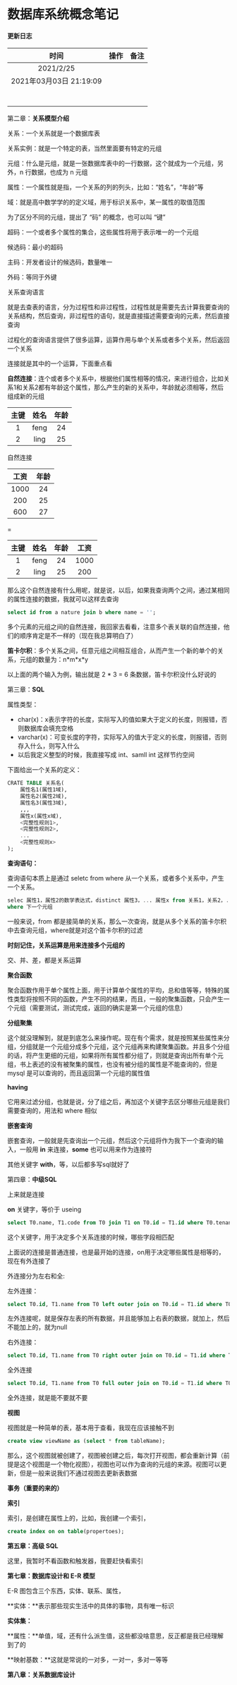 # 数据库系统概念笔记

#### 更新日志

|          时间           | 操作 | 备注 |
| :---------------------: | :--: | :--: |
|        2021/2/25        |      |      |
| 2021年03月03日 21:19:09 |      |      |
|                         |      |      |
|                         |      |      |
|                         |      |      |
|                         |      |      |
|                         |      |      |
|                         |      |      |
|                         |      |      |

第二章：**关系模型介绍**

关系：一个关系就是一个数据库表

关系实例：就是一个特定的表，当然里面要有特定的元组

元组：什么是元组，就是一张数据库表中的一行数据，这个就成为一个元组，另外，n 行数据，也成为 n 元组

属性：一个属性就是指，一个关系的列的列头，比如：“姓名”，“年龄”等

域：就是高中数学学的的定义域，用于标识关系中，某一属性的取值范围

为了区分不同的元组，提出了 “码” 的概念，也可以叫 “键”

超码：一个或者多个属性的集合，这些属性将用于表示唯一的一个元组

候选码：最小的超码

主码：开发者设计的候选码，数量唯一

外码：等同于外键



关系查询语言

就是去查表的语言，分为过程性和非过程性，过程性就是需要先去计算我要查询的关系结构，然后查询，非过程性的语句，就是直接描述需要查询的元素，然后直接查询

过程化的查询语言提供了很多运算，运算作用与单个关系或者多个关系，然后返回一个关系

连接就是其中的一个运算，下面重点看



**自然连接**：连个或者多个关系中，根据他们属性相等的情况，来进行组合，比如关系1和关系2都有年龄这个属性，那么产生的新的关系中，年龄就必须相等，然后组成新的元组

| 主键 | 姓名 | 年龄 |
| :--: | :--: | :--: |
|  1   | feng |  24  |
|  2   | ling |  25  |

自然连接

| 工资 | 年龄 |
| :--: | :--: |
| 1000 |  24  |
| 200  |  25  |
| 600  |  27  |

=

| 主键 | 姓名 | 年龄 | 工资 |
| :--: | :--: | :--: | :--: |
|  1   | feng |  24  | 1000 |
|  2   | ling |  25  | 200  |

那么这个自然连接有什么用呢，就是说，以后，如果我查询两个之间，通过某相同的属性连接的数据，我就可以这样去查询

```sql
select id from a nature join b where name = '';
```

多个元素的元组之间的自然连接，我回家去看看，注意多个表关联的自然连接，他们的顺序肯定是不一样的（现在我总算明白了）



**笛卡尔积**：多个关系之间，任意元组之间相互组合，从而产生一个新的单个的关系，元组的数量为：n\*m\*x\*y

以上面的两个输入为例，输出就是 2 * 3 = 6 条数据，笛卡尔积没什么好说的



第三章：**SQL**

属性类型：

* char(x)：x表示字符的长度，实际写入的值如果大于定义的长度，则报错，否则数据库会填充空格
* varchar(x)：可变长度的字符，实际写入的值大于定义的长度，则报错，否则存入什么，则写入什么
* 以后我定义整型的时候，我直接写成 int、samll int 这样节约空间

下面给出一个关系的定义：

```sql
CRATE TABLE 关系名(
	属性名1(属性1域),
	属性名2(属性2域),
	属性名3(属性3域),
	,,,
	属性x(属性x域),
	<完整性规则1>,
	<完整性规则2>,
	...
	<完整性规则x>
);
```

**查询语句：**

查询语句本质上是通过 seletc from where 从一个关系，或者多个关系中，产生一个关系。

```sql
selec 属性1，属性2的数学表达式，distinct 属性3，... 属性x from 关系1，关系2，...
where 下一个元组
```

一般来说，from 都是接简单的关系，那么一次查询，就是从多个关系的笛卡尔积中去查询元组，where就是对这个笛卡尔积的过滤

**时刻记住，关系运算是用来连接多个元组的**

交、并、差，都是关系运算

**聚合函数**

聚合函数作用于单个属性上面，用于计算单个属性的平均，总和值等等，特殊的属性类型将按照不同的函数，产生不同的结果，而且，一般的聚集函数，只会产生一个元组（需要测试，测试完成，返回的确实是第一个元组的信息）

**分组聚集**

这个就没理解到，就是到底怎么来操作呢。现在有个需求，就是按照某些属性来分组，分组就是一个元组分成多个元组，这个元组再来构建聚集函数。并且多个分组的话，将产生更细的元组，如果将所有属性都分组了，则就是查询出所有单个元组，书上表述的没有被聚集的属性，也没有被分组的属性是不能查询的，但是 mysql 是可以查询的，而且返回第一个元组的属性值

**having**

它用来过滤分组，也就是说，分了组之后，再加这个关键字去区分哪些元组是我们需要查询的，用法和 where 相似

**嵌套查询**

嵌套查询，一般就是先查询出一个元组，然后这个元组将作为我下一个查询的输入，一般用 **in** 来连接，**some** 也可以用来作为连接符

其他关键字  **with**，等，以后都多写sql就好了



第四章：**中级SQL**

上来就是连接

**on** 关键字，等价于 useing

```sql
select T0.name, T1.code from T0 join T1 on T0.id = T1.id where T0.tenant = "xxx"
```

这个关键字，用于决定多个关系连接的时候，哪些字段相匹配

上面说的连接是普通连接，也是最开始的连接，on用于决定哪些属性是相等的，现在有外连接了

外连接分为左右和全:

左外连接：

```sql
select T0.id, T1.name from T0 left outer join on T0.id = T1.id where T0.tenant = "xxx"; 
```

左外连接呢，就是保存左表的所有数据，并且能够加上右表的数据，就加上，然后不能加上的，就为null

右外连接：

```sql
select T0.id, T1.name from T0 right outer join on T0.id = T1.id where T0.tenant = "xxx"; 
```

全外连接

```sql
select T0.id, T1.name from T0 full outer join on T0.id = T1.id where T0.tenant = "xxx"; 
```

全外连接，就是能不要就不要

**视图**

视图就是一种简单的表，基本用于查看，我现在应该接触不到

```sql
create view viewName as (select * from tableName);
```

那么，这个视图就被创建了，视图被创建之后，每次打开视图，都会重新计算（前提是这个视图是一个物化视图），视图也可以作为查询的元组的来源。视图可以更新，但是一般来说我们不通过视图去更新表数据

**事务（重要的来的）**

**索引**

索引，是创建在属性上的，比如，我创建一个索引，

```sql
create index on on table(propertoes);
```

**第五章：高级 SQL**

这里，我暂时不看函数和触发器，我要赶快看索引

**第七章：数据库设计和 E-R 模型**

E-R 图包含三个东西，实体、联系、属性，

**实体：**表示那些现实生活中的具体的事物，具有唯一标识

**实体集：**

**属性：**单值，域，还有什么派生值，这些都没啥意思，反正都是我已经理解到了的

**映射基数：**这就是常说的一对多，一对一，多对一等等

**第八章：关系数据库设计**

























































































